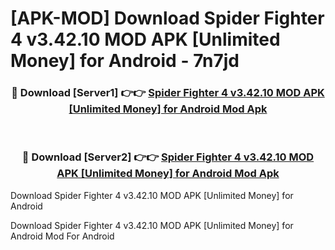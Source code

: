 # [APK-MOD] Download Spider Fighter 4 v3.42.10 MOD APK [Unlimited Money] for Android - 7n7jd


<div align="center">
<h3>🔴 Download [Server1] 👉👉 <a href="https://apk-comot.site?title=Spider_Fighter_4_v3.42.10_MOD_APK_[Unlimited_Money]_for_Android">Spider Fighter 4 v3.42.10 MOD APK [Unlimited Money] for Android Mod Apk</a></h3><br>
<h3>🔴 Download [Server2] 👉👉 <a href="https://apk-comot.site?title=Spider_Fighter_4_v3.42.10_MOD_APK_[Unlimited_Money]_for_Android">Spider Fighter 4 v3.42.10 MOD APK [Unlimited Money] for Android Mod Apk</a></h3>
</div>



Download Spider Fighter 4 v3.42.10 MOD APK [Unlimited Money] for Android 

Download Spider Fighter 4 v3.42.10 MOD APK [Unlimited Money] for Android Mod For Android